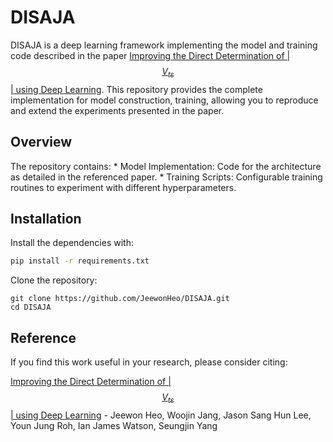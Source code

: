 # DISAJA
DISAJA is a deep learning framework implementing the model and training code described in the paper [Improving the Direct Determination of |$$V_{ts}$$| using Deep Learning](https://arxiv.org/abs/2502.02918).
This repository provides the complete implementation for model construction, training, allowing you to reproduce and extend the experiments presented in the paper.

## Overview 
The repository contains:
	* Model Implementation: Code for the architecture as detailed in the referenced paper.
	* Training Scripts: Configurable training routines to experiment with different hyperparameters.


## Installation
Install the dependencies with:

```bash
pip install -r requirements.txt
```
Clone the repository:
```
git clone https://github.com/JeewonHeo/DISAJA.git
cd DISAJA
```

## Reference

If you find this work useful in your research, please consider citing:

[Improving the Direct Determination of |$$V_{ts}$$| using Deep Learning](https://arxiv.org/abs/2502.02918) - Jeewon Heo, Woojin Jang, Jason Sang Hun Lee, Youn Jung Roh, Ian James Watson, Seungjin Yang



